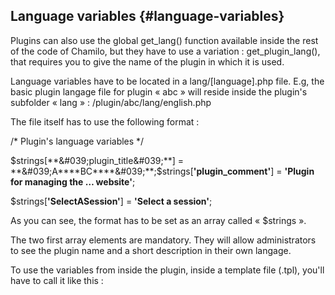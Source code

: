 ## Language variables {#language-variables}

Plugins can also use the global get_lang() function available inside the rest of the code of Chamilo, but they have to use a variation : get_plugin_lang(), that requires you to give the name of the plugin in which it is used.

Language variables have to be located in a lang/[language].php file. E.g, the basic plugin langage file for plugin « abc » will reside inside the plugin&#039;s subfolder « lang » : /plugin/abc/lang/english.php

The file itself has to use the following format :

/* Plugin&#039;s language variables */

$strings[**&#039;plugin_title&#039;**] = **&#039;A****BC****&#039;**;$strings[**&#039;plugin_comment&#039;**] = **&#039;Plugin for managing the … website&#039;**;

$strings[**&#039;****SelectASession****&#039;**] = **&#039;****Select a session****&#039;**;

As you can see, the format has to be set as an array called « $strings ».

The two first array elements are mandatory. They will allow administrators to see the plugin name and a short description in their own langage.

To use the variables from inside the plugin, inside a template file (.tpl), you&#039;ll have to call it like this :
